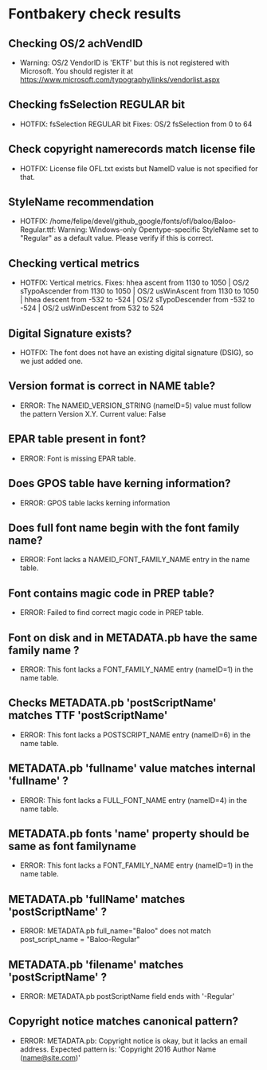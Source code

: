 # Fontbakery check results
## Checking OS/2 achVendID
* Warning: OS/2 VendorID is 'EKTF' but this is not registered with Microsoft. You should register it at https://www.microsoft.com/typography/links/vendorlist.aspx

## Checking fsSelection REGULAR bit
* HOTFIX: fsSelection REGULAR bit Fixes: OS/2 fsSelection from 0 to 64

## Check copyright namerecords match license file
* HOTFIX: License file OFL.txt exists but NameID value is not specified for that.

## StyleName recommendation
* HOTFIX: /home/felipe/devel/github_google/fonts/ofl/baloo/Baloo-Regular.ttf: Warning: Windows-only Opentype-specific StyleName set to "Regular" as a default value. Please verify if this is correct.

## Checking vertical metrics
* HOTFIX: Vertical metrics. Fixes: hhea ascent from 1130 to 1050 | OS/2 sTypoAscender from 1130 to 1050 | OS/2 usWinAscent from 1130 to 1050 | hhea descent from -532 to -524 | OS/2 sTypoDescender from -532 to -524 | OS/2 usWinDescent from 532 to 524

## Digital Signature exists?
* HOTFIX: The font does not have an existing digital signature (DSIG), so we just added one.

## Version format is correct in NAME table?
* ERROR: The NAMEID_VERSION_STRING (nameID=5) value must follow the pattern Version X.Y. Current value: False

## EPAR table present in font?
* ERROR: Font is missing EPAR table.

## Does GPOS table have kerning information?
* ERROR: GPOS table lacks kerning information

## Does full font name begin with the font family name?
* ERROR: Font lacks a NAMEID_FONT_FAMILY_NAME entry in the name table.

## Font contains magic code in PREP table?
* ERROR: Failed to find correct magic code in PREP table.

## Font on disk and in METADATA.pb have the same family name ?
* ERROR: This font lacks a FONT_FAMILY_NAME entry (nameID=1) in the name table.

## Checks METADATA.pb 'postScriptName' matches TTF 'postScriptName'
* ERROR: This font lacks a POSTSCRIPT_NAME entry (nameID=6) in the name table.

## METADATA.pb 'fullname' value matches internal 'fullname' ?
* ERROR: This font lacks a FULL_FONT_NAME entry (nameID=4) in the name table.

## METADATA.pb fonts 'name' property should be same as font familyname
* ERROR: This font lacks a FONT_FAMILY_NAME entry (nameID=1) in the name table.

## METADATA.pb 'fullName' matches 'postScriptName' ?
* ERROR: METADATA.pb full_name="Baloo" does not match post_script_name = "Baloo-Regular"

## METADATA.pb 'filename' matches 'postScriptName' ?
* ERROR: METADATA.pb postScriptName field ends with '-Regular'

## Copyright notice matches canonical pattern?
* ERROR: METADATA.pb: Copyright notice is okay, but it lacks an email address. Expected pattern is: 'Copyright 2016 Author Name (name@site.com)'


